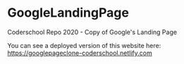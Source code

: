 # GoogleLandingPage
Coderschool Repo 2020 - Copy of Google's Landing Page

You can see a deployed version of this website here: https://googlepageclone-coderschool.netlify.com
